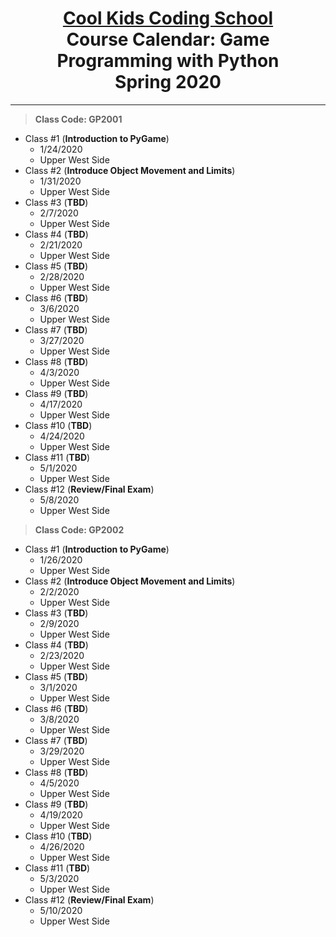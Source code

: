 # <center> [**Cool Kids Coding School**](http://www.coolkidscodingschool.com)<br>Course Calendar: **Game Programming with Python**<br>  Spring 2020

---
> **Class Code: GP2001**

+ Class #1 (**Introduction to PyGame**)
  + 1/24/2020
  + Upper West Side
+ Class #2 (**Introduce Object Movement and Limits**)
  + 1/31/2020
  + Upper West Side
+ Class #3 (**TBD**)
  + 2/7/2020
  + Upper West Side
+ Class #4 (**TBD**)
  + 2/21/2020
  + Upper West Side
+ Class #5 (**TBD**)
  + 2/28/2020
  + Upper West Side
+ Class #6 (**TBD**)
  + 3/6/2020
  + Upper West Side
+ Class #7 (**TBD**)
  + 3/27/2020
  + Upper West Side
+ Class #8 (**TBD**)
  + 4/3/2020
  + Upper West Side
+ Class #9 (**TBD**)
  + 4/17/2020
  + Upper West Side
+ Class #10 (**TBD**)
  + 4/24/2020
  + Upper West Side
+ Class #11 (**TBD**)
  + 5/1/2020
  + Upper West Side
+ Class #12 (**Review/Final Exam**)
  + 5/8/2020
  + Upper West Side

> **Class Code: GP2002**

+ Class #1 (**Introduction to PyGame**)
  + 1/26/2020
  + Upper West Side
+ Class #2 (**Introduce Object Movement and Limits**)
  + 2/2/2020
  + Upper West Side
+ Class #3 (**TBD**)
  + 2/9/2020
  + Upper West Side
+ Class #4 (**TBD**)
  + 2/23/2020
  + Upper West Side
+ Class #5 (**TBD**)
  + 3/1/2020
  + Upper West Side
+ Class #6 (**TBD**)
  + 3/8/2020
  + Upper West Side
+ Class #7 (**TBD**)
  + 3/29/2020
  + Upper West Side
+ Class #8 (**TBD**)
  + 4/5/2020
  + Upper West Side
+ Class #9 (**TBD**)
  + 4/19/2020
  + Upper West Side
+ Class #10 (**TBD**)
  + 4/26/2020
  + Upper West Side
+ Class #11 (**TBD**)
  + 5/3/2020
  + Upper West Side
+ Class #12 (**Review/Final Exam**)
  + 5/10/2020
  + Upper West Side
